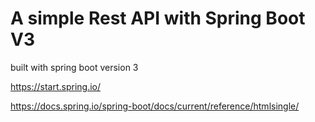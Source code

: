 # A simple Rest API with Spring Boot V3

built with spring boot version 3

https://start.spring.io/

https://docs.spring.io/spring-boot/docs/current/reference/htmlsingle/
